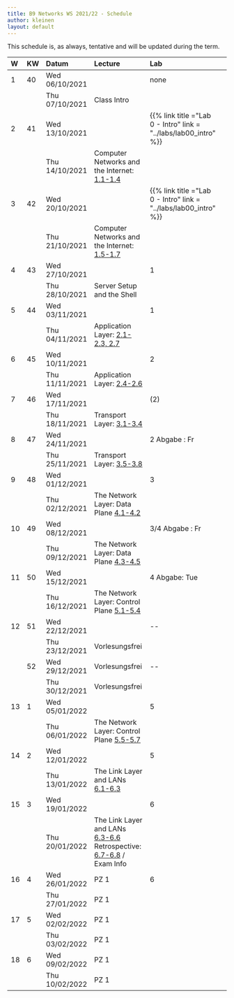 ```yaml
---
title: B9 Networks WS 2021/22 - Schedule
author: kleinen
layout: default
---
```

This schedule is, as always, tentative and will be updated during the term.

| W   | KW  | Datum          | Lecture                                                                                        | Lab                                                              |     |
|:--- |:--- |:-------------- |:---------------------------------------------------------------------------------------------- |:---------------------------------------------------------------- |:--- |
| 1   | 40  | Wed 06/10/2021 |                                                                                                | none                                                             |     |
|     |     | Thu 07/10/2021 | Class Intro                                                                                    |                                                                  |     |
| 2   | 41  | Wed 13/10/2021 |                                                                                                | {{% link title ="Lab 0 - Intro" link = "../labs/lab00_intro" %}} |     |
|     |     | Thu 14/10/2021 | Computer Networks and the Internet: [1.1-1.4](https://gaia.cs.umass.edu/kurose_ross/videos/1/) |                                                                  |     |
| 3   | 42  | Wed 20/10/2021 |                                                                                                | {{% link title ="Lab 0 - Intro" link = "../labs/lab00_intro" %}} |     |
|     |     | Thu 21/10/2021 | Computer Networks and the Internet: [1.5-1.7](https://gaia.cs.umass.edu/kurose_ross/videos/1/) |                                                                  |     |
| 4   | 43  | Wed 27/10/2021 |                                                                                                | 1                                                                |     |
|     |     | Thu 28/10/2021 | Server Setup and the Shell                                                                     |                                                                  |     |
| 5   | 44  | Wed 03/11/2021 |                                                                                                | 1                                                                |     |
|     |     | Thu 04/11/2021 | Application Layer: [2.1-2.3, 2.7](https://gaia.cs.umass.edu/kurose_ross/videos/2/)             |                                                                  |     |
| 6   | 45  | Wed 10/11/2021 |                                                                                                | 2                                                                |     |
|     |     | Thu 11/11/2021 | Application Layer: [2.4-2.6](https://gaia.cs.umass.edu/kurose_ross/videos/2/)                  |                                                                  |     |
| 7   | 46  | Wed 17/11/2021 |                                                                                                | (2)                                                                |     |
|     |     | Thu 18/11/2021 | Transport Layer: [3.1-3.4](https://gaia.cs.umass.edu/kurose_ross/videos/3/)                    |                                                                  |     |
| 8   | 47  | Wed 24/11/2021 |                                                                                                | 2 Abgabe : Fr                                                                |     |
|     |     | Thu 25/11/2021 | Transport Layer: [3.5-3.8](https://gaia.cs.umass.edu/kurose_ross/videos/3/)                    |                                                                  |     |
| 9   | 48  | Wed 01/12/2021 |                                                                                                | 3                                                                |     |
|     |     | Thu 02/12/2021 | The Network Layer: Data Plane [4.1-4.2](https://gaia.cs.umass.edu/kurose_ross/videos/4/)       |                                                                  |     |
| 10  | 49  | Wed 08/12/2021 |                                                                                                | 3/4 Abgabe : Fr                                                               |     |
|     |     | Thu 09/12/2021 | The Network Layer: Data Plane [4.3-4.5](https://gaia.cs.umass.edu/kurose_ross/videos/4/)       |                                                                  |     |
| 11  | 50  | Wed 15/12/2021 |                                                                                                | 4  Abgabe: Tue                                                               |     |
|     |     | Thu 16/12/2021 | The Network Layer: Control Plane [5.1-5.4](https://gaia.cs.umass.edu/kurose_ross/videos/5/)    |                                                                  |     |
| 12  | 51  | Wed 22/12/2021 |                                                                                                | --                                                               |     |
|     |     | Thu 23/12/2021 | Vorlesungsfrei                                                                                 |                                                                  |     |
|     | 52  | Wed 29/12/2021 | Vorlesungsfrei                                                                                 | --                                                               |     |
|     |     | Thu 30/12/2021 | Vorlesungsfrei                                                                                 |                                                                  |     |
| 13  | 1   | Wed 05/01/2022 |     | 5                                                                |     |
|     |     | Thu 06/01/2022 |  The Network Layer: Control Plane [5.5-5.7](https://gaia.cs.umass.edu/kurose_ross/videos/5/)            |                                                                  |     |
| 14  | 2   | Wed 12/01/2022 |                                                                                                | 5                                                                |     |
|     |     | Thu 13/01/2022 |  The Link Layer and LANs [6.1-6.3](https://gaia.cs.umass.edu/kurose_ross/videos/6/)            |                                                                  |     |
| 15  | 3   | Wed 19/01/2022 |                                                                                                | 6                                                                |     |
|     |     | Thu 20/01/2022 | The Link Layer and LANs [6.3-6.6](https://gaia.cs.umass.edu/kurose_ross/videos/6/) Retrospective: [6.7-6.8](https://gaia.cs.umass.edu/kurose_ross/videos/6/) / Exam Info          |                                                                  |     |
| 16  | 4   | Wed 26/01/2022 | PZ 1                                                                                           | 6                                                                |     |
|     |     | Thu 27/01/2022 | PZ 1                                                                                           |                                                                  |     |
| 17  | 5   | Wed 02/02/2022 | PZ 1                                                                                           |                                                                  |     |
|     |     | Thu 03/02/2022 | PZ 1                                                                                           |                                                                  |     |
| 18  | 6   | Wed 09/02/2022 | PZ 1                                                                                           |                                                                  |     |
|     |     | Thu 10/02/2022 | PZ 1                                                                                           |                                                                  |     |
